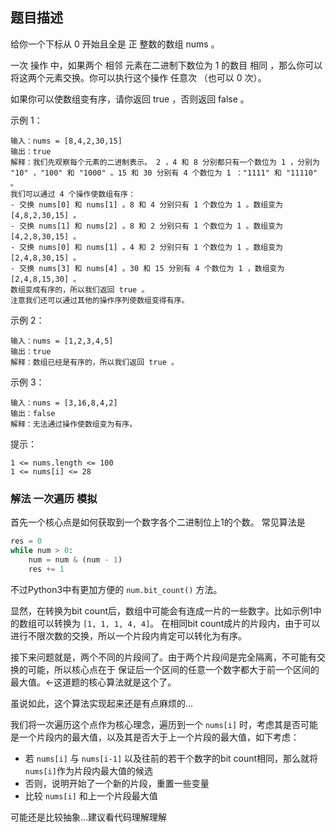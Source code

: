 ## 题目描述
给你一个下标从 0 开始且全是 正 整数的数组 nums 。

一次 操作 中，如果两个 相邻 元素在二进制下数位为 1 的数目 相同 ，那么你可以将这两个元素交换。你可以执行这个操作 任意次 （也可以 0 次）。

如果你可以使数组变有序，请你返回 true ，否则返回 false 。

示例 1：
```
输入：nums = [8,4,2,30,15]
输出：true
解释：我们先观察每个元素的二进制表示。 2 ，4 和 8 分别都只有一个数位为 1 ，分别为 "10" ，"100" 和 "1000" 。15 和 30 分别有 4 个数位为 1 ："1111" 和 "11110" 。
我们可以通过 4 个操作使数组有序：
- 交换 nums[0] 和 nums[1] 。8 和 4 分别只有 1 个数位为 1 。数组变为 [4,8,2,30,15] 。
- 交换 nums[1] 和 nums[2] 。8 和 2 分别只有 1 个数位为 1 。数组变为 [4,2,8,30,15] 。
- 交换 nums[0] 和 nums[1] 。4 和 2 分别只有 1 个数位为 1 。数组变为 [2,4,8,30,15] 。
- 交换 nums[3] 和 nums[4] 。30 和 15 分别有 4 个数位为 1 ，数组变为 [2,4,8,15,30] 。
数组变成有序的，所以我们返回 true 。
注意我们还可以通过其他的操作序列使数组变得有序。
```
示例 2：
```
输入：nums = [1,2,3,4,5]
输出：true
解释：数组已经是有序的，所以我们返回 true 。
```
示例 3：
```
输入：nums = [3,16,8,4,2]
输出：false
解释：无法通过操作使数组变为有序。
```

提示：
```
1 <= nums.length <= 100
1 <= nums[i] <= 28
```

### 解法 一次遍历 模拟
首先一个核心点是如何获取到一个数字各个二进制位上1的个数。
常见算法是
```python
res = 0
while num > 0:
    num = num & (num - 1)
    res += 1
```

不过Python3中有更加方便的 `num.bit_count()` 方法。

显然，在转换为bit count后，数组中可能会有连成一片的一些数字。比如示例1中的数组可以转换为 `[1, 1, 1, 4, 4]`。
在相同bit count成片的片段内，由于可以进行不限次数的交换，所以一个片段内肯定可以转化为有序。

接下来问题就是，两个不同的片段间了。由于两个片段间是完全隔离，不可能有交换的可能，所以核心点在于
保证后一个区间的任意一个数字都大于前一个区间的最大值。←这道题的核心算法就是这个了。

虽说如此，这个算法实现起来还是有点麻烦的…

我们将一次遍历这个点作为核心理念，遍历到一个 `nums[i]` 时，考虑其是否可能是一个片段内的最大值，以及其是否大于上一个片段的最大值，如下考虑：
- 若 `nums[i]` 与 `nums[i-1]` 以及往前的若干个数字的bit count相同，那么就将`nums[i]`作为片段内最大值的候选
- 否则，说明开始了一个新的片段，重置一些变量
- 比较 `nums[i]` 和上一个片段最大值

可能还是比较抽象…建议看代码理解理解